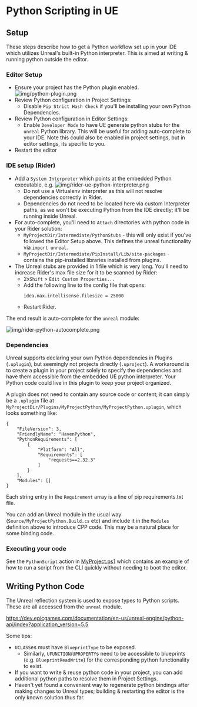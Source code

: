 ﻿# Python Scripting in UE

## Setup

These steps describe how to get a Python workflow set up in your IDE which
utilizes Unreal's built-in Python interpreter. This is aimed at writing & running
python outside the editor.

### Editor Setup

* Ensure your project has the Python plugin enabled.
  ![img/python-plugin.png](img/python-plugin.png)
* Review Python configuration in Project Settings:
  * Disable `Pip Strict Hash Check` if you'll be installing your own Python Dependencies.
* Review Python configuration in Editor Settings:
  * Enable `Developer Mode` to have UE generate python stubs for the `unreal` Python library.
    This will be useful for adding auto-complete to your IDE. Note this could also be enabled
    in project settings, but in editor settings, its specific to you.
* Restart the editor

### IDE setup (Rider)

* Add a `System Interpreter` which points at the embedded Python executable, e.g.
  ![img/rider-ue-python-interpreter.png](img/rider-ue-python-interpreter.png)
  * Do not use a Virtualenv interpreter as this will not resolve dependencies correctly in Rider.
  * Dependencies do not need to be located here via custom Interpreter paths, as we won't be
    executing Python from the IDE directly; it'll be running inside Unreal.
* For auto-complete, you'll need to `Attach` directories with python code in your Rider solution:
  * `MyProjectDir/Intermediate/PythonStubs` - this will only exist if you've followed the Editor Setup above.
    This defines the unreal functionality via `import unreal`.
  * `MyProjectDir/Intermediate/PipInstall/Lib/site-packages` - contains the pip-installed libraries installed
    from plugins.
* The Unreal stubs are provided in 1 file which is very long. You'll need to increase Rider's max file size
  for it to be scanned by Rider:
  * 2x`Shift` > `Edit Custom Properties...`
  * Add the following line to the config file that opens:
    ```
    idea.max.intellisense.filesize = 25000
    ```
  * Restart Rider.

The end result is auto-complete for the `unreal` module:

![img/rider-python-autocomplete.png](img/rider-python-autocomplete.png)

### Dependencies

Unreal supports declaring your own Python dependencies in Plugins (`.uplugin`), but seemingly
not projects directly (`.uproject`). A workaround is to create a plugin in your project solely
to specify the dependencies and have them accessible from the embedded UE python interpreter.
Your Python code could live in this plugin to keep your project organized. 

A plugin does not need to contain any source code or content; it can simply be a `.uplugin` file at
`MyProjectDir/Plugins/MyProjectPython/MyProjectPython.uplugin`, which looks something like:

```
{
	"FileVersion": 3,
	"FriendlyName": "HavenPython",
	"PythonRequirements": [
		{
			"Platform": "All",
			"Requirements": [
				"requests==2.32.3"
			]
		}
	],
	"Modules": []
}
```

Each string entry in the `Requirement` array is a line of pip requirements.txt file.

You can add an Unreal module in the usual way (`Source/MyProjectPython.Build.cs` etc) and include
it in the `Modules` definition above to introduce CPP code. This may be a natural place for some binding
code.

### Executing your code

See the `PythonScript` action in [MyProject.ps1](../MyProject.ps1) which contains an 
example of how to run a script from the CLI quickly without needing to boot the editor.

## Writing Python Code

The Unreal reflection system is used to expose types to Python scripts. These are all accessed from
the `unreal` module.

https://dev.epicgames.com/documentation/en-us/unreal-engine/python-api/index?application_version=5.5

Some tips:
* `UCLASS`es must have `BlueprintType` to be exposed.
  * Similarly, `UFUNCTION`/`UPROPERTY`s need to be accessible to blueprints (e.g. `BlueprintReadWrite`) 
    for the corresponding python functionality to exist.
* If you want to write & reuse python code in your project, you can add additional python paths to resolve
  them in Project Settings.
* Haven't yet found a convenient way to regenerate python bindings after making changes to Unreal types;
  building & restarting the editor is the only known solution thus far.